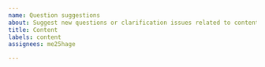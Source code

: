 ```yaml
---
name: Question suggestions
about: Suggest new questions or clarification issues related to content here
title: Content
labels: content
assignees: me25hage

---
```




